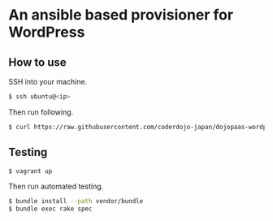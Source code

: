 # An ansible based provisioner for WordPress

## How to use

SSH into your machine.

```bash
$ ssh ubuntu@<ip>
```

Then run following.

```bash
$ curl https://raw.githubusercontent.com/coderdojo-japan/dojopaas-wordpress/master/provision.sh | bash
```

## Testing

```bash
$ vagrant up
```

Then run automated testing.

```bash
$ bundle install --path vendor/bundle
$ bundle exec rake spec
```
